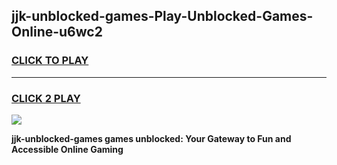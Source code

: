 
## jjk-unblocked-games-Play-Unblocked-Games-Online-u6wc2
<h3>
<a href="https://premium76.site?title=jjk-unblocked-games&ref=25A">CLICK TO PLAY</a></h3>
<hr>

<h3>
<a href="https://premium76.site?title=jjk-unblocked-games&ref=25A">CLICK 2 PLAY</a>
  
</h3>

<a href="https://premium76.site?title=jjk-unblocked-games&ref=25A"><img src="https://clearcache.store/games.png"></a>


**jjk-unblocked-games games unblocked: Your Gateway to Fun and Accessible Online Gaming**
